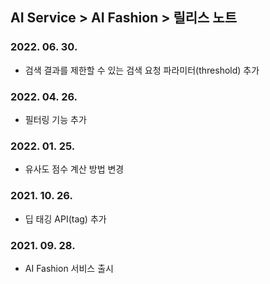 ## AI Service > AI Fashion > 릴리스 노트

### 2022. 06. 30.
* 검색 결과를 제한할 수 있는 검색 요청 파라미터(threshold) 추가

### 2022. 04. 26.
* 필터링 기능 추가

### 2022. 01. 25.
* 유사도 점수 계산 방법 변경

### 2021. 10. 26.
* 딥 태깅 API(tag) 추가

### 2021. 09. 28.
* AI Fashion 서비스 출시
